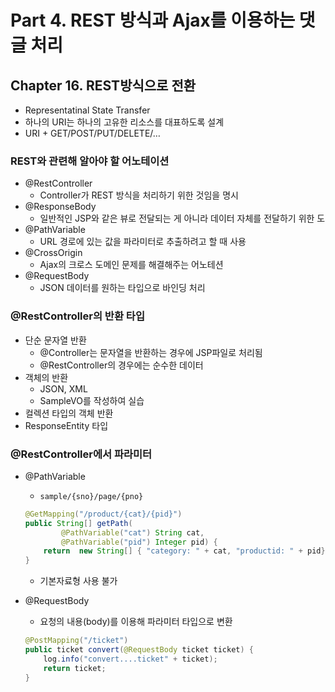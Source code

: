 # Part 4. REST 방식과 Ajax를 이용하는 댓글 처리

## Chapter 16. REST방식으로 전환

- Representatinal State Transfer
- 하나의 URI는 하나의 고유한 리소스를 대표하도록 설계
- URI + GET/POST/PUT/DELETE/…

### REST와 관련해 알아야 할 어노테이션

- @RestController
    - Controller가 REST 방식을 처리하기 위한 것임을 명시
- @ResponseBody
    - 일반적인 JSP와 같은 뷰로 전달되는 게 아니라 데이터 자체를 전달하기 위한 도
- @PathVariable
    - URL 경로에 있는 값을 파라미터로 추출하려고 할 때 사용
- @CrossOrigin
    - Ajax의 크로스 도메인 문제를 해결해주는 어노테션
- @RequestBody
    - JSON 데이터를 원하는 타입으로 바인딩 처리

### @RestController의 반환 타입

- 단순 문자열 반환
    - @Controller는 문자열을 반환하는 경우에 JSP파일로 처리됨
    - @RestController의 경우에는 순수한 데이터
- 객체의 반환
    - JSON, XML
    - SampleVO를 작성하여 실습
- 컬렉션 타입의 객체 반환
- ResponseEntity 타입

### @RestController에서 파라미터

- @PathVariable
    - `sample/{sno}/page/{pno}`
    
    ```java
    @GetMapping("/product/{cat}/{pid}")
    public String[] getPath(
    		@PathVariable("cat") String cat,
    		@PathVariable("pid") Integer pid) {
    	return  new String[] { "category: " + cat, "productid: " + pid};
    }
    ```
    
    - 기본자료형 사용 불가
- @RequestBody
    - 요청의 내용(body)를 이용해 파라미터 타입으로 변환
    
    ```java
    @PostMapping("/ticket")
    public ticket convert(@RequestBody ticket ticket) {
    	log.info("convert....ticket" + ticket);
    	return ticket;
    }
    ```